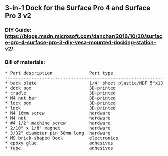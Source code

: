 ## 3-in-1 Dock for the Surface Pro 4 and Surface Pro 3 v2
### DIY Guide: https://blogs.msdn.microsoft.com/danchar/2016/10/20/surface-pro-4-surface-pro-3-diy-vesa-mounted-docking-station-v2/
### Bill of materials:

<pre>
* Part description              Part type                      Notes                                        Quantity
--------------------------------------------------------------------------------------------------------------------
* back plate                    1/4" sheet plastic/MDF 5"x13"  lasercut 1/4" acrylic is best                       1
* dock box                      3D-printed                     Print front face down                               1
* cradle                        3D-printed                                                                         1
* M4 nut bar                    3D-printed                                                                         2
* lock box                      3D-printed                                                                         1
* lock                          3D-printed                                                                         1
* M4 16mm screw                 hardware                                                                           6
* M4 nut                        hardware                                                                           6
* #4 1/2" machine screw         hardware                                                                           8
* 2/10" x 1/8" magnet           hardware                       http://www.kjmagnetics.com/proddetail.asp?prod=DH22 3
* 3/32" diameter pin 58mm long  hardware                       try AceHardware batt insulation hangers             1
* MS brick-shaped Dock          electronics                                                                        1
* epoxy glue                    adhesives                      to fasten magnets                                   1
* tape                          adhesives                      to secure dock electronics                          1
</pre>
